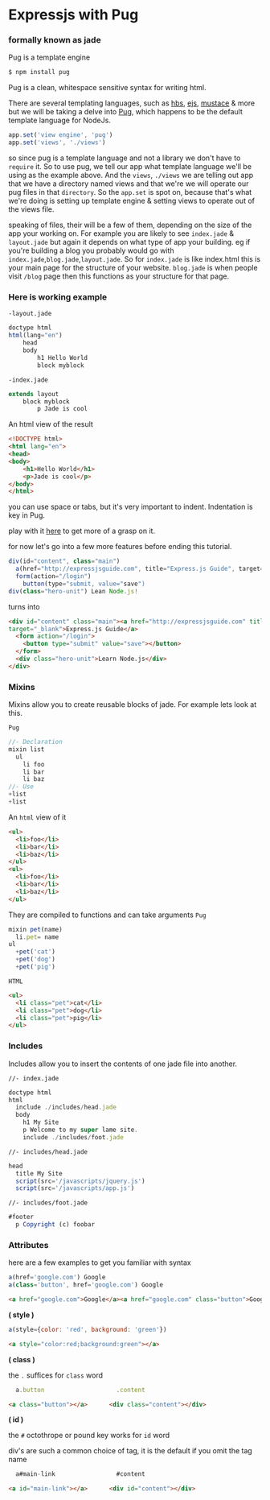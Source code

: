 # Expressjs with Pug
### formally known as jade
Pug is a template engine

```bash
$ npm install pug 
```

Pug is a clean, whitespace sensitive syntax for writing html.

There are several templating languages, such as [hbs](handlebars.com), [ejs](https://www.npmjs.com/package/ejs), [mustace](https://www.npmjs.com/package/mustache) & more
but we will be taking a delve into [Pug](pug-lang.com), which happens to be the default template language 
for NodeJs. 


```js
app.set('view engine', 'pug')
app.set('views', './views')
```
so since pug is a template language and not a library we don't have to 
`require` it. So to use pug, we tell our app what template language we'll 
be using as the example above. And the `views`, `./views` we are telling 
out app that we have a directory named views and that we're we will operate 
our pug files in that `directory`. So the `app.set` is spot on, because that's 
what we're doing is setting up template engine & setting views to operate out 
of  the views file. 

speaking of files, their will be a few of them, depending on the size of the app
your working on. For example you are likely to see `index.jade` & `layout.jade`
but again it depends on what type of app your building. eg if you're building a 
blog you probably would go with `index.jade`,`blog.jade`,`layout.jade`. So for 
`index.jade` is like index.html this is your main page for the structure of your 
website. `blog.jade` is when people visit `/blog` page then this functions as your
structure for that page. 

### Here is working example 
	


`-layout.jade`
```js
doctype html
html(lang="en")
    head
    body
        h1 Hello World
        block myblock
```
`-index.jade`
```js
extends layout
    block myblock
        p Jade is cool
```

An html view of the result 
```html
<!DOCTYPE html>
<html lang="en">
<head>
<body>
    <h1>Hello World</h1>
    <p>Jade is cool</p>
</body>
</html>
```

you can use space or tabs, but it's very important 
to indent. Indentation is key in Pug. 

play with it [here](pug-lang.com) to get more of a grasp on it.

for now let's go into a few more features before ending this tutorial.

```js
div(id="content", class="main")
  a(href="http://expressjsguide.com", title="Express.js Guide", target="_blank") Express.js Guide
  form(action="/login")
    button(type="submit, value="save")
div(class="hero-unit") Lean Node.js!
```
turns into 
```html
<div id="content" class="main"><a href="http://expressjsguide.com" title="Express.js Guide"
target="_blank">Express.js Guide</a>
  <form action="/login">
    <button type="submit" value="save"></button>
  </form>
  <div class="hero-unit">Learn Node.js</div>
</div>
```

### Mixins
Mixins allow you to create reusable blocks of jade. For example
lets look at this. 

`Pug`
```js
//- Declaration
mixin list
  ul
    li foo
    li bar
    li baz
//- Use
+list
+list
```
An `html` view of it 
```html 
<ul>
  <li>foo</li>
  <li>bar</li>
  <li>baz</li>
</ul>
<ul>
  <li>foo</li>
  <li>bar</li>
  <li>baz</li>
</ul>
```
They are compiled to functions and can take arguments
`Pug`

```js
mixin pet(name)
  li.pet= name
ul
  +pet('cat')
  +pet('dog')
  +pet('pig')
```
`HTML`
```html
<ul>
  <li class="pet">cat</li>
  <li class="pet">dog</li>
  <li class="pet">pig</li>
</ul>
```

### Includes
Includes allow you to insert the contents of one jade file into another.


`//- index.jade`
```js
doctype html
html
  include ./includes/head.jade
  body
    h1 My Site
    p Welcome to my super lame site.
    include ./includes/foot.jade
```
`//- includes/head.jade`
```js
head
  title My Site
  script(src='/javascripts/jquery.js')
  script(src='/javascripts/app.js')
```
`//- includes/foot.jade`
```js
#footer
  p Copyright (c) foobar
```


### Attributes
here are a few examples to get you familiar with syntax
```js
a(href='google.com') Google
a(class='button', href='google.com') Google
```
```html
<a href="google.com">Google</a><a href="google.com" class="button">Google</a>
```

<b>( style )</b>
 
```js
a(style={color: 'red', background: 'green'})
```
```html
<a style="color:red;background:green"></a>
```


<b>( class )</b>

the `.` suffices for `class` word

```js
  a.button                    .content 
```
```html 
<a class="button"></a>      <div class="content"></div>
```


<b>( id )</b>

the `#` octothrope or pound key works for `id` word  

div's are such a common choice of tag, it is the default if you omit the tag name 
```js
  a#main-link                 #content 
```

```html
<a id="main-link"></a>      <div id="content"></div>
```

